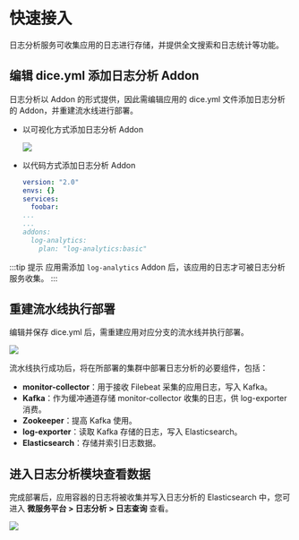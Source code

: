 # 快速接入

日志分析服务可收集应用的日志进行存储，并提供全文搜索和日志统计等功能。

## 编辑 dice.yml 添加日志分析 Addon

日志分析以 Addon 的形式提供，因此需编辑应用的 dice.yml 文件添加日志分析的 Addon，并重建流水线进行部署。

* 以可视化方式添加日志分析 Addon

  ![](https://terminus-paas.oss-cn-hangzhou.aliyuncs.com/paas-doc/2021/08/18/92c30d23-243e-442a-93af-9fc234e36c13.png)

* 以代码方式添加日志分析 Addon

  ```yaml
  version: "2.0"
  envs: {}
  services:
    foobar:
  ...
  ...
  addons:
    log-analytics:
      plan: "log-analytics:basic"
  ```

:::tip 提示
应用需添加 `log-analytics` Addon 后，该应用的日志才可被日志分析服务收集。
:::

## 重建流水线执行部署

编辑并保存 dice.yml 后，需重建应用对应分支的流水线并执行部署。

![](https://terminus-paas.oss-cn-hangzhou.aliyuncs.com/paas-doc/2021/08/18/49d71878-5d1d-4c50-923d-b43d43b3ef0f.png)

流水线执行成功后，将在所部署的集群中部署日志分析的必要组件，包括：

- **monitor-collector**：用于接收 Filebeat 采集的应用日志，写入 Kafka。
- **Kafka**：作为缓冲通道存储 monitor-collector 收集的日志，供 log-exporter 消费。
- **Zookeeper**：提高 Kafka 使用。
- **log-exporter**：读取 Kafka  存储的日志，写入 Elasticsearch。
- **Elasticsearch**：存储并索引日志数据。

## 进入日志分析模块查看数据

完成部署后，应用容器的日志将被收集并写入日志分析的 Elasticsearch 中，您可进入 **微服务平台 > 日志分析 > 日志查询** 查看。

![](http://terminus-paas.oss-cn-hangzhou.aliyuncs.com/paas-doc/2021/10/26/e6a8564b-e25f-4a21-97aa-57469941e7c3.png)

